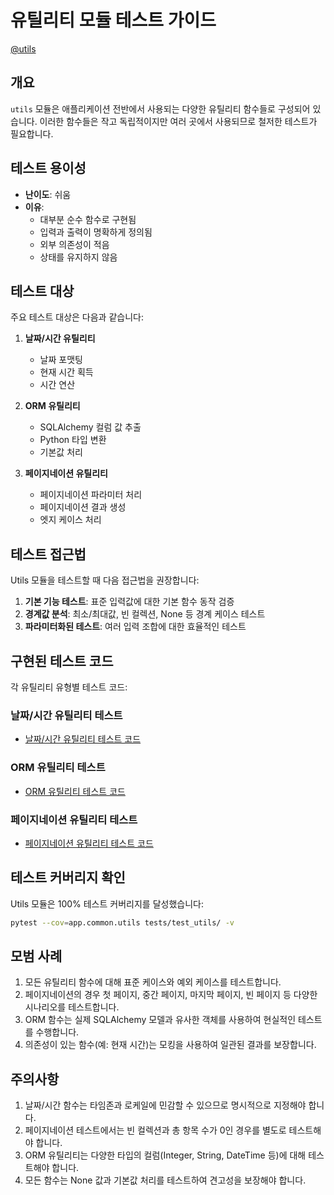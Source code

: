 # 유틸리티 모듈 테스트 가이드

[@utils](/fastapi_template/app/common/utils)

## 개요

`utils` 모듈은 애플리케이션 전반에서 사용되는 다양한 유틸리티 함수들로 구성되어 있습니다. 이러한 함수들은 작고 독립적이지만 여러 곳에서 사용되므로 철저한 테스트가 필요합니다.

## 테스트 용이성

- **난이도**: 쉬움
- **이유**:
  - 대부분 순수 함수로 구현됨
  - 입력과 출력이 명확하게 정의됨
  - 외부 의존성이 적음
  - 상태를 유지하지 않음

## 테스트 대상

주요 테스트 대상은 다음과 같습니다:

1. **날짜/시간 유틸리티**
   - 날짜 포맷팅
   - 현재 시간 획득
   - 시간 연산

2. **ORM 유틸리티**
   - SQLAlchemy 컬럼 값 추출
   - Python 타입 변환
   - 기본값 처리

3. **페이지네이션 유틸리티**
   - 페이지네이션 파라미터 처리
   - 페이지네이션 결과 생성
   - 엣지 케이스 처리

## 테스트 접근법

Utils 모듈을 테스트할 때 다음 접근법을 권장합니다:

1. **기본 기능 테스트**: 표준 입력값에 대한 기본 함수 동작 검증
2. **경계값 분석**: 최소/최대값, 빈 컬렉션, None 등 경계 케이스 테스트
3. **파라미터화된 테스트**: 여러 입력 조합에 대한 효율적인 테스트

## 구현된 테스트 코드

각 유틸리티 유형별 테스트 코드:

### 날짜/시간 유틸리티 테스트

- [날짜/시간 유틸리티 테스트 코드](/fastapi_template/tests/test_utils/test_datetime.py)

### ORM 유틸리티 테스트

- [ORM 유틸리티 테스트 코드](/fastapi_template/tests/test_utils/test_orm_utils.py)

### 페이지네이션 유틸리티 테스트

- [페이지네이션 유틸리티 테스트 코드](/fastapi_template/tests/test_utils/test_pagination.py)

## 테스트 커버리지 확인

Utils 모듈은 100% 테스트 커버리지를 달성했습니다:

```bash
pytest --cov=app.common.utils tests/test_utils/ -v
```

## 모범 사례

1. 모든 유틸리티 함수에 대해 표준 케이스와 예외 케이스를 테스트합니다.
2. 페이지네이션의 경우 첫 페이지, 중간 페이지, 마지막 페이지, 빈 페이지 등 다양한 시나리오를 테스트합니다.
3. ORM 함수는 실제 SQLAlchemy 모델과 유사한 객체를 사용하여 현실적인 테스트를 수행합니다.
4. 의존성이 있는 함수(예: 현재 시간)는 모킹을 사용하여 일관된 결과를 보장합니다.

## 주의사항

1. 날짜/시간 함수는 타임존과 로케일에 민감할 수 있으므로 명시적으로 지정해야 합니다.
2. 페이지네이션 테스트에서는 빈 컬렉션과 총 항목 수가 0인 경우를 별도로 테스트해야 합니다.
3. ORM 유틸리티는 다양한 타입의 컬럼(Integer, String, DateTime 등)에 대해 테스트해야 합니다.
4. 모든 함수는 None 값과 기본값 처리를 테스트하여 견고성을 보장해야 합니다.
